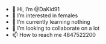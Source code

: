 - 👋 Hi, I’m @DaKid91
- 👀 I’m interested in females 
- 🌱 I’m currently learning nothing 
- 💞️ I’m looking to collaborate on a lot 
- 📫 How to reach me 4847522200

<!---
DaKid91/DaKid91 is a ✨ special ✨ repository because its `README.md` (this file) appears on your GitHub profile.
You can click the Preview link to take a look at your changes.
--->
